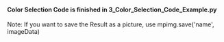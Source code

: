 #### Color Selection Code is finished in 3_Color_Selection_Code_Example.py
Note: If you want to save the Result as a picture, use mpimg.save('name', imageData)